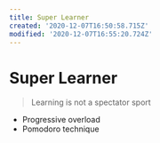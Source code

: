 ```yaml
---
title: Super Learner
created: '2020-12-07T16:50:58.715Z'
modified: '2020-12-07T16:55:20.724Z'
---
```


# Super Learner

> Learning is not a spectator sport

* Progressive overload
* Pomodoro technique
